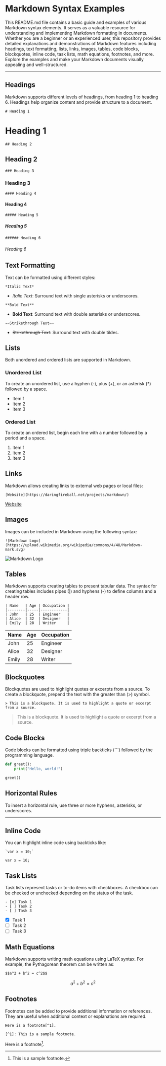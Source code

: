# Markdown Syntax Examples

This README.md file contains a basic guide and examples of various Markdown syntax elements. It serves as a valuable resource for understanding and implementing Markdown formatting in documents. Whether you are a beginner or an experienced user, this repository provides detailed explanations and demonstrations of Markdown features including headings, text formatting, lists, links, images, tables, code blocks, blockquotes, inline code, task lists, math equations, footnotes, and more. Explore the examples and make your Markdown documents visually appealing and well-structured.

---

## Headings

Markdown supports different levels of headings, from heading 1 to heading 6. Headings help organize content and provide structure to a document.

`# Heading 1`

# Heading 1

`## Heading 2`

## Heading 2

`### Heading 3`

### Heading 3

`#### Heading 4`

#### Heading 4

`##### Heading 5`

##### Heading 5

`###### Heading 6`

###### Heading 6

## Text Formatting

Text can be formatted using different styles:

`*Italic Text*`

- *Italic Text*: Surround text with single asterisks or underscores.

`**Bold Text**`

- **Bold Text**: Surround text with double asterisks or underscores.

`~~Strikethrough Text~~`

- ~~Strikethrough Text~~: Surround text with double tildes.

## Lists

Both unordered and ordered lists are supported in Markdown.

### Unordered List

To create an unordered list, use a hyphen (-), plus (+), or an asterisk (*) followed by a space.

- Item 1
- Item 2
- Item 3

### Ordered List

To create an ordered list, begin each line with a number followed by a period and a space.

1. Item 1
2. Item 2
3. Item 3

## Links

Markdown allows creating links to external web pages or local files:

`[Website](https://daringfireball.net/projects/markdown/)`

[Website](https://daringfireball.net/projects/markdown/)

## Images

Images can be included in Markdown using the following syntax:

`![Markdown Logo](https://upload.wikimedia.org/wikipedia/commons/4/48/Markdown-mark.svg)`

![Markdown Logo](https://upload.wikimedia.org/wikipedia/commons/4/48/Markdown-mark.svg)

## Tables

Markdown supports creating tables to present tabular data. The syntax for creating tables includes pipes (|) and hyphens (-) to define columns and a header row.

```
| Name   | Age | Occupation |
|--------|-----|------------|
| John   | 25  | Engineer   |
| Alice  | 32  | Designer   |
| Emily  | 28  | Writer     |
```

| Name   | Age | Occupation |
|--------|-----|------------|
| John   | 25  | Engineer   |
| Alice  | 32  | Designer   |
| Emily  | 28  | Writer     |

## Blockquotes

Blockquotes are used to highlight quotes or excerpts from a source. To create a blockquote, prepend the text with the greater than (>) symbol.

`> This is a blockquote. It is used to highlight a quote or excerpt from a source.`

> This is a blockquote. It is used to highlight a quote or excerpt from a source.

## Code Blocks

Code blocks can be formatted using triple backticks (```) followed by the programming language.

```python
def greet():
    print("Hello, world!")

greet()
```

## Horizontal Rules

To insert a horizontal rule, use three or more hyphens, asterisks, or underscores.

---

## Inline Code

You can highlight inline code using backticks like:

```
`var x = 10;`
```

`var x = 10;`

## Task Lists

Task lists represent tasks or to-do items with checkboxes. A checkbox can be checked or unchecked depending on the status of the task.

```
- [x] Task 1
- [ ] Task 2
- [ ] Task 3
```

- [x] Task 1
- [ ] Task 2
- [ ] Task 3

## Math Equations

Markdown supports writing math equations using LaTeX syntax. For example, the Pythagorean theorem can be written as:

`$$a^2 + b^2 = c^2$$`

$$a^2 + b^2 = c^2$$

## Footnotes

Footnotes can be added to provide additional information or references. They are useful when additional context or explanations are required.

```
Here is a footnote[^1].

[^1]: This is a sample footnote.
```

Here is a footnote[^1].

[^1]: This is a sample footnote.
